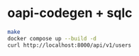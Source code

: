# oapi-codegen + sqlc

```bash
make
docker compose up --build -d
curl http://localhost:8000/api/v1/users
```

